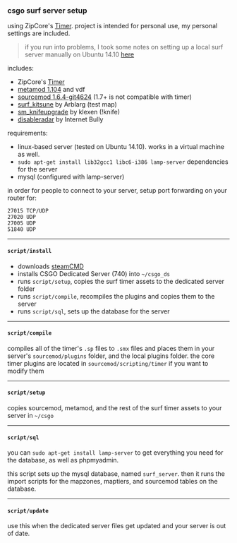 ### csgo surf server setup

using ZipCore's [Timer](http://github.com/zipcore/timer). project is intended for personal use, my personal settings are included. 

> if you run into problems, I took some notes on setting up a local surf server manually on Ubuntu 14.10 [here](https://github.com/brousalis/surf-timer/blob/master/SERVER.md)

includes:

  - ZipCore's [Timer](http://github.com/zipcore/timer)
  - [metamod 1.104](https://www.sourcemm.net/) and vdf
  - [sourcemod 1.6.4-git4624](http://www.sourcemod.net/snapshots.php) (1.7+ is not compatible with timer)
  - [surf_kitsune](http://css.gamebanana.com/maps/179653) by Arblarg (test map)
  - [sm_knifeupgrade](https://forums.alliedmods.net/showthread.php?p=2160622) by klexen (!knife)
  - [disableradar](https://forums.alliedmods.net/showthread.php?p=2138783) by Internet Bully

requirements:

  - linux-based server (tested on Ubuntu 14.10). works in a virtual machine as well.
  - `sudo apt-get install lib32gcc1 libc6-i386 lamp-server` dependencies for the server
  - mysql (configured with lamp-server)

in order for people to connect to your server, setup port forwarding on your router for:

    27015 TCP/UDP
    27020 UDP
    27005 UDP
    51840 UDP
    
---
#### `script/install`
  - downloads [steamCMD](https://developer.valvesoftware.com/wiki/SteamCMD#Downloading_SteamCMD)
  - installs CSGO Dedicated Server (740) into `~/csgo_ds`
  - runs `script/setup`, copies the surf timer assets to the dedicated server folder
  - runs `script/compile`, recompiles the plugins and copies them to the server
  - runs `script/sql`, sets up the database for the server

---
#### `script/compile`

compiles all of the timer's `.sp` files to `.smx` files and places them in your server's `sourcemod/plugins` folder, and the local plugins folder. the core timer plugins are located in `sourcemod/scripting/timer` if you want to modify them

---
#### `script/setup`
copies sourcemod, metamod, and the rest of the surf timer assets to your server in `~/csgo`

---
#### `script/sql`

you can `sudo apt-get install lamp-server` to get everything you need for the database, as well as phpmyadmin.

this script sets up the mysql database, named `surf_server`. then it runs the import scripts for the mapzones, maptiers, and sourcemod tables on the database.

---
#### `script/update`

use this when the dedicated server files get updated and your server is out of date.
